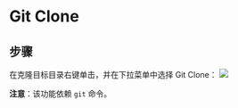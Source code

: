# Git Clone

## 步骤

在克隆目标目录右键单击，并在下拉菜单中选择 Git Clone：
 ![](https://cloud.githubusercontent.com/assets/873584/6545235/2284f230-c5b7-11e4-985e-7e04367921b1.png)

**注意**：该功能依赖 `git` 命令。  